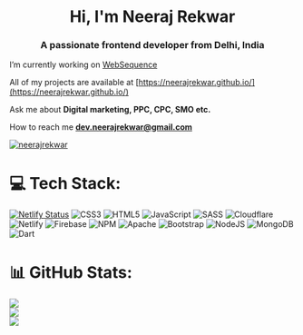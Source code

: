 <h1 align="center">Hi, I'm Neeraj Rekwar</h1>
<h3 align="center">A passionate frontend developer from Delhi, India</h3>


I’m currently working on [WebSequence](https://websequence.netlify.app/)

All of my projects are available at [https://neerajrekwar.github.io/](https://neerajrekwar.github.io/)

Ask me about **Digital marketing, PPC, CPC, SMO etc.**

How to reach me **dev.neerajrekwar@gmail.com**

<p align="left"> <a href="https://twitter.com/neerajrekwar" target="blank"><img src="https://img.shields.io/twitter/follow/neerajrekwar?logo=twitter&style=for-the-badge" alt="neerajrekwar" /></a> </p>


# 💻 Tech Stack:
[![Netlify Status](https://api.netlify.com/api/v1/badges/5846dafb-f3f2-43c6-98d3-8aee333fdaa7/deploy-status)](https://app.netlify.com/sites/websequence/deploys)
![CSS3](https://img.shields.io/badge/css3-%231572B6.svg?style=for-the-badge&logo=css3&logoColor=white) ![HTML5](https://img.shields.io/badge/html5-%23E34F26.svg?style=for-the-badge&logo=html5&logoColor=white) ![JavaScript](https://img.shields.io/badge/javascript-%23323330.svg?style=for-the-badge&logo=javascript&logoColor=%23F7DF1E) ![SASS](https://img.shields.io/badge/SASS-hotpink.svg?style=for-the-badge&logo=SASS&logoColor=white) ![Cloudflare](https://img.shields.io/badge/Cloudflare-F38020?style=for-the-badge&logo=Cloudflare&logoColor=white) ![Netlify](https://img.shields.io/badge/netlify-%23000000.svg?style=for-the-badge&logo=netlify&logoColor=#00C7B7) ![Firebase](https://img.shields.io/badge/firebase-%23039BE5.svg?style=for-the-badge&logo=firebase) ![NPM](https://img.shields.io/badge/NPM-%23000000.svg?style=for-the-badge&logo=npm&logoColor=white) ![Apache](https://img.shields.io/badge/apache-%23D42029.svg?style=for-the-badge&logo=apache&logoColor=white) ![Bootstrap](https://img.shields.io/badge/bootstrap-%23563D7C.svg?style=for-the-badge&logo=bootstrap&logoColor=white) ![NodeJS](https://img.shields.io/badge/node.js-6DA55F?style=for-the-badge&logo=node.js&logoColor=white) ![MongoDB](https://img.shields.io/badge/MongoDB-%234ea94b.svg?style=for-the-badge&logo=mongodb&logoColor=white) ![Dart](https://img.shields.io/badge/dart-%230175C2.svg?style=for-the-badge&logo=dart&logoColor=white)
# 📊 GitHub Stats:
![](https://github-readme-stats.vercel.app/api?username=neerajrekwar&theme=dark&hide_border=false&include_all_commits=true&count_private=true)<br/>
![](https://github-readme-streak-stats.herokuapp.com/?user=neerajrekwar&theme=dark&hide_border=false)<br/>
![](https://github-readme-stats.vercel.app/api/top-langs/?username=neerajrekwar&theme=dark&hide_border=false&include_all_commits=true&count_private=true&layout=compact)


